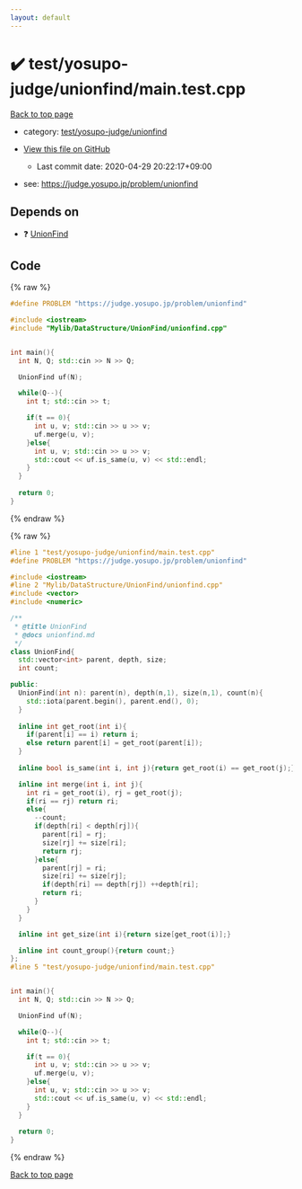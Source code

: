 ```yaml
---
layout: default
---
```


<!-- mathjax config similar to math.stackexchange -->
<script type="text/javascript" async
  src="https://cdnjs.cloudflare.com/ajax/libs/mathjax/2.7.5/MathJax.js?config=TeX-MML-AM_CHTML">
</script>
<script type="text/x-mathjax-config">
  MathJax.Hub.Config({
    TeX: { equationNumbers: { autoNumber: "AMS" }},
    tex2jax: {
      inlineMath: [ ['$','$'] ],
      processEscapes: true
    },
    "HTML-CSS": { matchFontHeight: false },
    displayAlign: "left",
    displayIndent: "2em"
  });
</script>

<script type="text/javascript" src="https://cdnjs.cloudflare.com/ajax/libs/jquery/3.4.1/jquery.min.js"></script>
<script src="https://cdn.jsdelivr.net/npm/jquery-balloon-js@1.1.2/jquery.balloon.min.js" integrity="sha256-ZEYs9VrgAeNuPvs15E39OsyOJaIkXEEt10fzxJ20+2I=" crossorigin="anonymous"></script>
<script type="text/javascript" src="../../../../assets/js/copy-button.js"></script>
<link rel="stylesheet" href="../../../../assets/css/copy-button.css" />


# :heavy_check_mark: test/yosupo-judge/unionfind/main.test.cpp

<a href="../../../../index.html">Back to top page</a>

* category: <a href="../../../../index.html#5aa16257c29c51dffa0b4e5427dcc272">test/yosupo-judge/unionfind</a>
* <a href="{{ site.github.repository_url }}/blob/master/test/yosupo-judge/unionfind/main.test.cpp">View this file on GitHub</a>
    - Last commit date: 2020-04-29 20:22:17+09:00


* see: <a href="https://judge.yosupo.jp/problem/unionfind">https://judge.yosupo.jp/problem/unionfind</a>


## Depends on

* :question: <a href="../../../../library/Mylib/DataStructure/UnionFind/unionfind.cpp.html">UnionFind</a>


## Code

<a id="unbundled"></a>
{% raw %}
```cpp
#define PROBLEM "https://judge.yosupo.jp/problem/unionfind"

#include <iostream>
#include "Mylib/DataStructure/UnionFind/unionfind.cpp"


int main(){
  int N, Q; std::cin >> N >> Q;

  UnionFind uf(N);

  while(Q--){
    int t; std::cin >> t;

    if(t == 0){
      int u, v; std::cin >> u >> v;
      uf.merge(u, v);
    }else{
      int u, v; std::cin >> u >> v;
      std::cout << uf.is_same(u, v) << std::endl;
    }
  }
  
  return 0;
}

```
{% endraw %}

<a id="bundled"></a>
{% raw %}
```cpp
#line 1 "test/yosupo-judge/unionfind/main.test.cpp"
#define PROBLEM "https://judge.yosupo.jp/problem/unionfind"

#include <iostream>
#line 2 "Mylib/DataStructure/UnionFind/unionfind.cpp"
#include <vector>
#include <numeric>

/**
 * @title UnionFind
 * @docs unionfind.md
 */
class UnionFind{
  std::vector<int> parent, depth, size;
  int count;

public:
  UnionFind(int n): parent(n), depth(n,1), size(n,1), count(n){
    std::iota(parent.begin(), parent.end(), 0);
  }
  
  inline int get_root(int i){
    if(parent[i] == i) return i;
    else return parent[i] = get_root(parent[i]);
  }
  
  inline bool is_same(int i, int j){return get_root(i) == get_root(j);}

  inline int merge(int i, int j){
    int ri = get_root(i), rj = get_root(j);
    if(ri == rj) return ri;
    else{
      --count;
      if(depth[ri] < depth[rj]){
        parent[ri] = rj;
        size[rj] += size[ri];
        return rj;
      }else{
        parent[rj] = ri;
        size[ri] += size[rj];
        if(depth[ri] == depth[rj]) ++depth[ri];
        return ri;
      }
    }
  }

  inline int get_size(int i){return size[get_root(i)];}

  inline int count_group(){return count;}
};
#line 5 "test/yosupo-judge/unionfind/main.test.cpp"


int main(){
  int N, Q; std::cin >> N >> Q;

  UnionFind uf(N);

  while(Q--){
    int t; std::cin >> t;

    if(t == 0){
      int u, v; std::cin >> u >> v;
      uf.merge(u, v);
    }else{
      int u, v; std::cin >> u >> v;
      std::cout << uf.is_same(u, v) << std::endl;
    }
  }
  
  return 0;
}

```
{% endraw %}

<a href="../../../../index.html">Back to top page</a>

